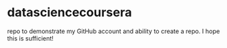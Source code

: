 datasciencecoursera
===================
repo to demonstrate my GitHub account and ability to create a repo.
 I hope this is sufficient!
